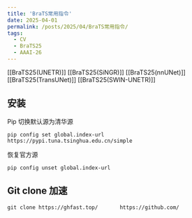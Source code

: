 ```yaml
---
title: 'BraTS常用指令'
date: 2025-04-01
permalink: /posts/2025/04/BraTS常用指令/
tags:
  - CV
  - BraTS25
  - AAAI-26
---
```



[[BraTS25(UNETR)]] [[BraTS25(SiNGR)]] [[BraTS25(nnUNet)]] [[BraTS25(TransUNet)]] [[BraTS25(SWIN-UNETR)]] 
## 安装

Pip 切换默认源为清华源
```
pip config set global.index-url https://pypi.tuna.tsinghua.edu.cn/simple

```
恢复官方源
```
pip config unset global.index-url

```

## Git clone 加速

```
git clone https://ghfast.top/       https://github.com/
```


